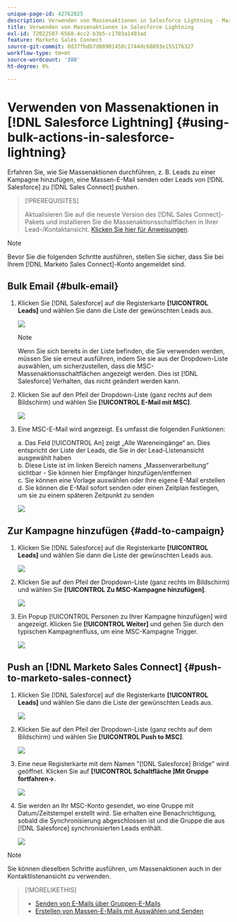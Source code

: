 ```yaml
---
unique-page-id: 42762825
description: Verwenden von Massenaktionen in Salesforce Lightning - Marketo-Dokumente - Produktdokumentation
title: Verwenden von Massenaktionen in Salesforce Lightning
exl-id: 72022507-6568-4cc2-b3b5-c1703a1493ad
feature: Marketo Sales Connect
source-git-commit: 0d37fbdb7d08901458c1744dc68893e155176327
workflow-type: tm+mt
source-wordcount: '388'
ht-degree: 0%

---
```


# Verwenden von Massenaktionen in [!DNL Salesforce Lightning] {#using-bulk-actions-in-salesforce-lightning}

Erfahren Sie, wie Sie Massenaktionen durchführen, z. B. Leads zu einer Kampagne hinzufügen, eine Massen-E-Mail senden oder Leads von [!DNL Salesforce] zu [!DNL Sales Connect] pushen.

>[!PREREQUISITES]
>
>Aktualisieren Sie auf die neueste Version des [!DNL Sales Connect]-Pakets und installieren Sie die Massenaktionsschaltflächen in Ihrer Lead-/Kontaktansicht. [Klicken Sie hier für Anweisungen](https://s3.amazonaws.com/tout-user-store/salesforce/assets/SF+Guide+for+Lightning.pdf).

>[!NOTE]
>
>Bevor Sie die folgenden Schritte ausführen, stellen Sie sicher, dass Sie bei Ihrem [!DNL Marketo Sales Connect]-Konto angemeldet sind.

## Bulk Email {#bulk-email}

1. Klicken Sie [!DNL Salesforce] auf die Registerkarte **[!UICONTROL Leads]** und wählen Sie dann die Liste der gewünschten Leads aus.

   ![](assets/one-6.png)

   >[!NOTE]
   >
   >Wenn Sie sich bereits in der Liste befinden, die Sie verwenden werden, müssen Sie sie erneut ausführen, indem Sie sie aus der Dropdown-Liste auswählen, um sicherzustellen, dass die MSC-Massenaktionsschaltflächen angezeigt werden. Dies ist [!DNL Salesforce] Verhalten, das nicht geändert werden kann.

1. Klicken Sie auf den Pfeil der Dropdown-Liste (ganz rechts auf dem Bildschirm) und wählen Sie **[!UICONTROL E-Mail mit MSC]**.

   ![](assets/two-6.png)

1. Eine MSC-E-Mail wird angezeigt. Es umfasst die folgenden Funktionen:

   a. Das Feld [!UICONTROL An] zeigt „Alle Wareneingänge“ an. Dies entspricht der Liste der Leads, die Sie in der Lead-Listenansicht ausgewählt haben\
   b. Diese Liste ist im linken Bereich namens „Massenverarbeitung“ sichtbar - Sie können hier Empfänger hinzufügen/entfernen\
   c. Sie können eine Vorlage auswählen oder Ihre eigene E-Mail erstellen\
   d. Sie können die E-Mail sofort senden oder einen Zeitplan festlegen, um sie zu einem späteren Zeitpunkt zu senden

   ![](assets/three-5.png)

## Zur Kampagne hinzufügen {#add-to-campaign}

1. Klicken Sie [!DNL Salesforce] auf die Registerkarte **[!UICONTROL Leads]** und wählen Sie dann die Liste der gewünschten Leads aus.

   ![](assets/four-4.png)

1. Klicken Sie auf den Pfeil der Dropdown-Liste (ganz rechts im Bildschirm) und wählen Sie **[!UICONTROL Zu MSC-Kampagne hinzufügen]**.

   ![](assets/five-4.png)

1. Ein Popup [!UICONTROL Personen zu Ihrer Kampagne hinzufügen] wird angezeigt. Klicken Sie **[!UICONTROL Weiter]** und gehen Sie durch den typischen Kampagnenfluss, um eine MSC-Kampagne Trigger.

   ![](assets/six-1.png)

## Push an [!DNL Marketo Sales Connect] {#push-to-marketo-sales-connect}

1. Klicken Sie [!DNL Salesforce] auf die Registerkarte **[!UICONTROL Leads]** und wählen Sie dann die Liste der gewünschten Leads aus.

   ![](assets/seven-2.png)

1. Klicken Sie auf den Pfeil der Dropdown-Liste (ganz rechts auf dem Bildschirm) und wählen Sie **[!UICONTROL Push to MSC]**.

   ![](assets/eight-2.png)

1. Eine neue Registerkarte mit dem Namen &quot;[!DNL Salesforce] Bridge&quot; wird geöffnet. Klicken Sie auf **[!UICONTROL Schaltfläche ]Mit Gruppe fortfahren→**.

   ![](assets/nine-2.png)

1. Sie werden an Ihr MSC-Konto gesendet, wo eine Gruppe mit Datum/Zeitstempel erstellt wird. Sie erhalten eine Benachrichtigung, sobald die Synchronisierung abgeschlossen ist und die Gruppe die aus [!DNL Salesforce] synchronisierten Leads enthält.

   ![](assets/ten-1.png)

>[!NOTE]
>
>Sie können dieselben Schritte ausführen, um Massenaktionen auch in der Kontaktlistenansicht zu verwenden.

>[!MORELIKETHIS]
>
>* [Senden von E-Mails über Gruppen-E-Mails](/help/marketo/product-docs/marketo-sales-connect/email/using-the-compose-window/sending-emails-via-group-email.md)
>* [Erstellen von Massen-E-Mails mit Auswählen und Senden](/help/marketo/product-docs/marketo-sales-connect/email/using-the-compose-window/composing-bulk-emails-with-select-and-send.md#sending-emails)

